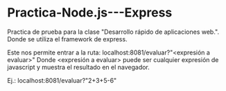# Practica-Node.js---Express
Practica de prueba para la clase "Desarrollo rápido de aplicaciones web.". Donde se utiliza el framework de express.

Este nos permite entrar a la ruta: localhost:8081/evaluar?"<expresión a evaluar>"
Donde <expresión a evaluar> puede ser cualquier expresión de javascript y muestra el resultado en el navegador.

Ej.:
localhost:8081/evaluar?"2+3+5-6"
